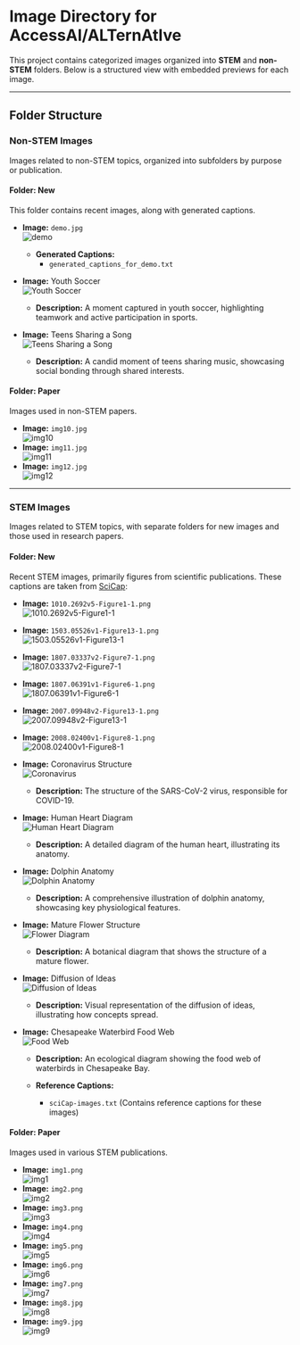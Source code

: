 # Image Directory for AccessAI/ALTernAtIve

This project contains categorized images organized into **STEM** and **non-STEM** folders. Below is a structured view with embedded previews for each image.

---

## Folder Structure

### Non-STEM Images

Images related to non-STEM topics, organized into subfolders by purpose or publication.

#### Folder: New

This folder contains recent images, along with generated captions.

- **Image:** `demo.jpg`  
  ![demo](./test/images/non-STEM/new/demo.jpg)
  - **Generated Captions:**  
    - `generated_captions_for_demo.txt`

- **Image:** Youth Soccer  
  ![Youth Soccer](https://upload.wikimedia.org/wikipedia/commons/thumb/9/92/Youth-soccer-indiana.jpg/1024px-Youth-soccer-indiana.jpg)
  - **Description:** A moment captured in youth soccer, highlighting teamwork and active participation in sports.

- **Image:** Teens Sharing a Song  
  ![Teens Sharing a Song](https://upload.wikimedia.org/wikipedia/commons/thumb/c/c6/Teens_sharing_a_song.jpg/1024px-Teens_sharing_a_song.jpg)
  - **Description:** A candid moment of teens sharing music, showcasing social bonding through shared interests.

#### Folder: Paper

Images used in non-STEM papers.

- **Image:** `img10.jpg`  
  ![img10](./test/images/non-STEM/paper/img10.jpg)
- **Image:** `img11.jpg`  
  ![img11](./test/images/non-STEM/paper/img11.jpg)
- **Image:** `img12.jpg`  
  ![img12](./test/images/non-STEM/paper/img12.jpg)

---

### STEM Images

Images related to STEM topics, with separate folders for new images and those used in research papers.

#### Folder: New

Recent STEM images, primarily figures from scientific publications. These captions are taken from [SciCap](https://github.com/tingyaohsu/SciCap):

- **Image:** `1010.2692v5-Figure1-1.png`  
  ![1010.2692v5-Figure1-1](./test/images/STEM/new/1010.2692v5-Figure1-1.png)
- **Image:** `1503.05526v1-Figure13-1.png`  
  ![1503.05526v1-Figure13-1](./test/images/STEM/new/1503.05526v1-Figure13-1.png)
- **Image:** `1807.03337v2-Figure7-1.png`  
  ![1807.03337v2-Figure7-1](./test/images/STEM/new/1807.03337v2-Figure7-1.png)
- **Image:** `1807.06391v1-Figure6-1.png`  
  ![1807.06391v1-Figure6-1](./test/images/STEM/new/1807.06391v1-Figure6-1.png)
- **Image:** `2007.09948v2-Figure13-1.png`  
  ![2007.09948v2-Figure13-1](./test/images/STEM/new/2007.09948v2-Figure13-1.png)
- **Image:** `2008.02400v1-Figure8-1.png`  
  ![2008.02400v1-Figure8-1](./test/images/STEM/new/2008.02400v1-Figure8-1.png)

- **Image:** Coronavirus Structure  
  ![Coronavirus](https://en.wikipedia.org/wiki/Coronavirus#/media/File:Coronavirus._SARS-CoV-2.png)
  - **Description:** The structure of the SARS-CoV-2 virus, responsible for COVID-19.

- **Image:** Human Heart Diagram  
  ![Human Heart Diagram](https://upload.wikimedia.org/wikipedia/commons/thumb/e/e5/Diagram_of_the_human_heart_%28cropped%29.svg/1280px-Diagram_of_the_human_heart_%28cropped%29.svg.png)
  - **Description:** A detailed diagram of the human heart, illustrating its anatomy.

- **Image:** Dolphin Anatomy  
  ![Dolphin Anatomy](https://en.wikipedia.org/wiki/File:Dolphin_Anatomy.svg)
  - **Description:** A comprehensive illustration of dolphin anatomy, showcasing key physiological features.

- **Image:** Mature Flower Structure  
  ![Flower Diagram](https://en.wikipedia.org/wiki/Flower#/media/File:Mature_flower_diagram.svg)
  - **Description:** A botanical diagram that shows the structure of a mature flower.

- **Image:** Diffusion of Ideas  
  ![Diffusion of Ideas](https://upload.wikimedia.org/wikipedia/commons/thumb/1/11/Diffusion_of_ideas.svg/495px-Diffusion_of_ideas.svg.png)
  - **Description:** Visual representation of the diffusion of ideas, illustrating how concepts spread.

- **Image:** Chesapeake Waterbird Food Web  
  ![Food Web](https://en.wikipedia.org/wiki/Food_chain#/media/File:Chesapeake_Waterbird_Food_Web.jpg)
  - **Description:** An ecological diagram showing the food web of waterbirds in Chesapeake Bay.

  - **Reference Captions:**  
    - `sciCap-images.txt` (Contains reference captions for these images)

#### Folder: Paper

Images used in various STEM publications.

- **Image:** `img1.png`  
  ![img1](./test/images/STEM/paper/img1.png)
- **Image:** `img2.png`  
  ![img2](./test/images/STEM/paper/img2.png)
- **Image:** `img3.png`  
  ![img3](./test/images/STEM/paper/img3.png)
- **Image:** `img4.png`  
  ![img4](./test/images/STEM/paper/img4.png)
- **Image:** `img5.png`  
  ![img5](./test/images/STEM/paper/img5.png)
- **Image:** `img6.png`  
  ![img6](./test/images/STEM/paper/img6.png)
- **Image:** `img7.png`  
  ![img7](./test/images/STEM/paper/img7.png)
- **Image:** `img8.jpg`  
  ![img8](./test/images/STEM/paper/img8.jpg)
- **Image:** `img9.jpg`  
  ![img9](./test/images/STEM/paper/img9.jpg)